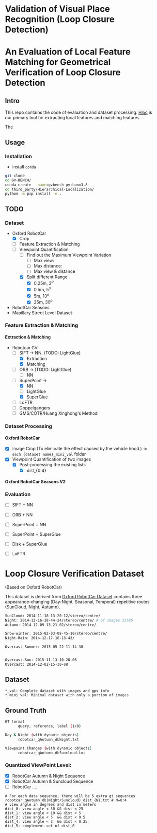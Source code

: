 # Validation of Visual Place Recognition (Loop Closure Detection)




# An Evaluation of Local Feature Matching for Geometrical Verification of Loop Closure Detection

## Intro
This repo contains the code of evaluation and dataset processing. [Hloc](https://github.com/cvg/Hierarchical-Localization) is our primary tool for extracting local features and matching features.

The 

## Usage

### Installation
- Install `conda`
  
```bash
git clone
cd GV-BENCH/
conda create --name=gvbench python=3.8
cd third_party/Hierarchical-Localization/
python -m pip install -e .
```

## TODO

### Dataset
- Oxford RobotCar
  - [x] Crop
  - [ ] Feature Extraction & Matching
  - [ ] Viewpoint Quantification
    - [ ] Find out the Maximum Viewpoint Variation
      - [ ] Max view:
      - [ ] Max distance:
      - [ ] Max view & distance
    - [x] Split different Range
      - [x] 0.25m, $2^o$
      - [x] 0.5m, $5^o$
      - [x] 5m, $10^o$
      - [x] 25m, $30^o$ 
- RobotCar Seasons
- Mapillary Street Level Dataset

### Feature Extraction & Matching
#### Extraction & Matching
- Robotcar GV
  - [ ] SIFT -> NN, (TODO: LightGlue)
    - [x] Extraction
    - [x] Matching
  - [ ] ORB -> (TODO: LightGlue)
    - [ ] NN
  - [ ] SuperPoint -> 
    - [x] NN 
    - [ ] LightGlue
    - [x] SuperGlue
  - [ ] LoFTR
  - [ ] Doppelgangers
  - [ ] GMS/COTR/Huang Xinghong's Method

### Dataset Processing
#### Oxford RobotCar
- [x] Image Crop (To eliminate the effect caused by the vehicle hood.) `in each {dataset name}_mini_val` folder
- [x] Viewpoint Quantification of two images
  - [x] Post-processing the existing lists
    - [x] dist_{0:4}
  
#### Oxford RobotCar Seasons V2

### Evaluation
- [ ] SIFT + NN
- [ ] ORB + NN
- [ ] SuperPoint + NN
- [ ] SuperPoint + SuperGlue
- [ ] Disk + SuperGlue
- [ ] LoFTR


# Loop Closure Verification Dataset 
(Based on Oxford RobotCar)

This dataset is derived from [Oxford RobotCar Dataset](https://robotcar-dataset.robots.ox.ac.uk/datasets/) contains three appearance-changing (Day-Night, Seasonal, Temporal) repetitive routes (SunCloud, Night, Autumn).

```bash
SunCloud: 2014-11-18-13-20-12/stereo/centre/
Night: 2014-12-16-18-44-24/stereo/centre/ # of images 32585
Autumn: 2014-12-09-13-21-02/stereo/centre/

Snow-winter: 2015-02-03-08-45-10/stereo/centre/
Night-Rain: 2014-12-17-18-18-43/

Overcast-Summer: 2015-05-22-11-14-30


Overcast-Sun: 2015-11-13-10-28-08
Overcast: 2014-12-02-15-30-08

```

## Dataset
```bash
*_val: Complete dataset with images and gps info
*_mini_val: Minimal dataset with only a portion of images
```

## Ground Truth
```bash
GT format
      query, reference, label (1/0)

Day & Night (with dynamic objects)
      robotcar_qAutumn_dbNight.txt

Viewpoint Changes (with dynamic objects)
      robotcar_qAutumn_dbSuncloud.txt

```

### Quantized ViewPoint Level:
- [x] RobotCar Autumn & Night Sequence
- [x] RobotCar Autumn & Suncloud Sequence
- [ ] RobotCar ....
```shell
# For each data sequence, there will be 5 extra gt sequences
robotcar_qAutumn_db(Night/Suncloud)_dist_{N}.txt # N=0:4
# view angle in degrees and dist in meters
dist_0: view angle < 30 && dist < 25
dist_1: view angle < 10 && dist < 5
dist_2: view angle < 5  && dist < 0.5
dist_4: view angle < 2  && dist < 0.25
dist_5: complement set of dist_0
```



